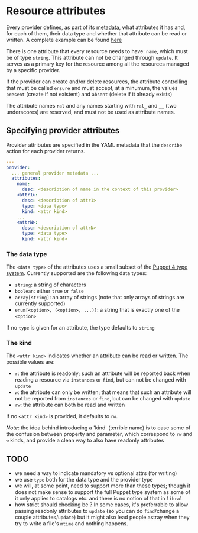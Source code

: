 # Resource attributes

Every provider defines, as part of its [metadata](metadata.md), what
attributes it has and, for each of them, their data type and whether that
attribute can be read or written. A complete example can be found
[here](../examples/providers/metadata.yaml)

There is one attribute that every resource needs to have: `name`, which
must be of type `string`. This attribute can not be changed through
`update`. It serves as a primary key for the resource among all the
resources managed by a specific provider.

If the provider can create and/or delete resources, the attribute
controlling that must be called `ensure` and must accept, at a minumum, the
values `present` (create if not existent) and `absent` (delete if it
already exists)

The attribute names `ral` and any names starting with `ral_` and `__` (two
underscores) are reserved, and must not be used as attribute names.

## Specifying provider attributes

Provider attributes are specified in the YAML metadata that the `describe`
action for each provider returns.

```yaml
---
provider:
  ... general provider metadata ...
  attributes:
    name:
      desc: <description of name in the context of this provider>
    <attr1>:
      desc: <description of attr1>
      type: <data type>
      kind: <attr kind>
    ...
    <attrN>:
      desc: <description of attrN>
      type: <data type>
      kind: <attr kind>
```

### The data type
The `<data type>` of the attributes uses a small subset of the [Puppet 4
type system](https://docs.puppet.com/puppet/latest/lang_data_type.html). Currently
supported are the following data types:

* `string`: a string of characters
* `boolean`: either `true` or `false`
* `array[string]`: an array of strings (note that only arrays of strings
  are currently supported)
* `enum[<option>, (<option>, ...)]`: a string that is exactly one of the
  `<option>`

If no `type` is given for an attribute, the type defaults to `string`

### The kind

The `<attr kind>` indicates whether an attribute can be read or
written. The possible values are:

* `r`: the attribute is readonly; such an attribute will be reported back
  when reading a resource via `instances` or `find`, but can not be changed
  with `update`
* `w`: the attribute can only be written; that means that such an attribute
  will not be reported from `instances` or `find`, but can be changed with
  `update`
* `rw`: the attribute can both be read and written

If no `<attr_kind>` is provided, it defaults to `rw`.

*Note*: the idea behind introducing a 'kind' (terrible name) is to ease
some of the confusion between property and parameter, which correspond to
`rw` and `w` kinds, and provide a clean way to also have readonly
attributes

## TODO

* we need a way to indicate mandatory vs optional attrs (for writing)
* we use `type` both for the data type and the provider type
* we will, at some point, need to support more than these types; though it
  does not make sense to support the full Puppet type system as some of it
  only applies to catalogs etc. and there is no notion of that in `libral`
* how strict should checking be ? In some cases, it's preferrable to allow
  passing readonly attributes to `update` (so you can do `find`/change a
  couple attributes/`update`) but it might also lead people astray when
  they try to write a file's `mtime` and nothing happens.
